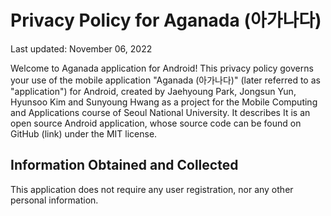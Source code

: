 # Privacy Policy for Aganada (아가나다)
Last updated: November 06, 2022

Welcome to Aganada application for Android!
This privacy policy governs your use of the mobile application "Aganada (아가나다)" (later referred to as "application") for Android, created by Jaehyoung Park, Jongsun Yun, Hyunsoo Kim and Sunyoung Hwang as a project for the Mobile Computing and Applications course of Seoul National University. It describes
It is an open source Android application, whose source code can be found on GitHub (link) under the MIT license.

## Information Obtained and Collected
This application does not require any user registration, nor any other personal information. 